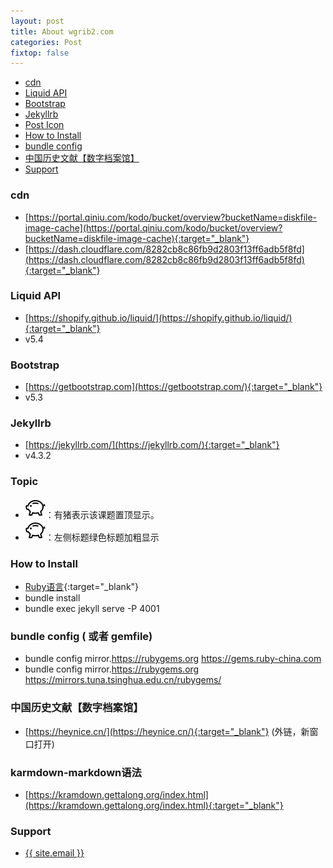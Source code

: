 ```yaml
---
layout: post
title: About wgrib2.com
categories: Post
fixtop: false
---
```


<!--TOC-->
- [cdn](#cdn)
- [Liquid API](#liquid-api)
- [Bootstrap](#bootstrap)
- [Jekyllrb](#jekyllrb)
- [Post Icon](#post-icon)
- [How to Install](#how-to-install)
- [bundle config](#bundle-config)
- [中国历史文献【数字档案馆】](#)
- [Support](#support)
<!--/TOC-->

### cdn
 - [https://portal.qiniu.com/kodo/bucket/overview?bucketName=diskfile-image-cache](https://portal.qiniu.com/kodo/bucket/overview?bucketName=diskfile-image-cache){:target="_blank"}
 - [https://dash.cloudflare.com/8282cb8c86fb9d2803f13ff6adb5f8fd](https://dash.cloudflare.com/8282cb8c86fb9d2803f13ff6adb5f8fd){:target="_blank"}

### Liquid API
  - [https://shopify.github.io/liquid/](https://shopify.github.io/liquid/){:target="_blank"}
  - v5.4

### Bootstrap
 - [https://getbootstrap.com](https://getbootstrap.com/){:target="_blank"}
 - v5.3

### Jekyllrb
 - [https://jekyllrb.com/](https://jekyllrb.com/){:target="_blank"}
 - v4.3.2

### Topic
- <img src="/assets/piggy.svg" class="fw-bold text-danger" title="该课题已置顶">：有猪表示该课题置顶显示。
- <img src="/assets/piggy.svg" class="fw-bold text-danger" title="该课题已置顶">：左侧标题<span class="fw-bold text-success">绿色标题加粗</span>显示

### How to Install
  - [Ruby语言](https://www.ruby-lang.org/en/){:target="_blank"}
  - bundle install
  - bundle exec jekyll serve <span class="text-danger">-P 4001</span>

### bundle config ( 或者 gemfile)
- bundle config mirror.https://rubygems.org https://gems.ruby-china.com
- bundle config mirror.https://rubygems.org https://mirrors.tuna.tsinghua.edu.cn/rubygems/

### 中国历史文献【数字档案馆】
- [https://heynice.cn/](https://heynice.cn/){:target="_blank"} (外链，新窗口打开)

### karmdown-markdown语法
- [https://kramdown.gettalong.org/index.html](https://kramdown.gettalong.org/index.html){:target="_blank"}

### Support
 - <a class="u-email" href="mailto:{{ site.email }}">{{ site.email }}</a>